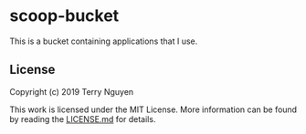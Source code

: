 # scoop-bucket

This is a bucket containing applications that I use.

## License

Copyright (c) 2019 Terry Nguyen

This work is licensed under the MIT License.
More information can be found by reading the [LICENSE.md](LICENSE.md) for details.
